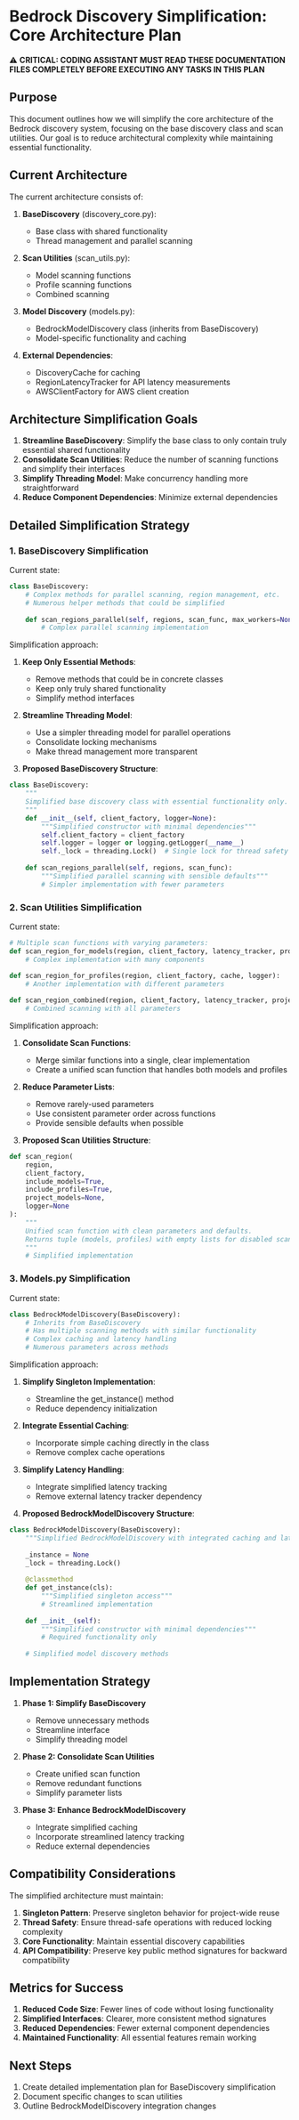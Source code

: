 # Bedrock Discovery Simplification: Core Architecture Plan

⚠️ **CRITICAL: CODING ASSISTANT MUST READ THESE DOCUMENTATION FILES COMPLETELY BEFORE EXECUTING ANY TASKS IN THIS PLAN**

## Purpose

This document outlines how we will simplify the core architecture of the Bedrock discovery system, focusing on the base discovery class and scan utilities. Our goal is to reduce architectural complexity while maintaining essential functionality.

## Current Architecture

The current architecture consists of:

1. **BaseDiscovery** (discovery_core.py):
   - Base class with shared functionality
   - Thread management and parallel scanning

2. **Scan Utilities** (scan_utils.py):
   - Model scanning functions
   - Profile scanning functions
   - Combined scanning

3. **Model Discovery** (models.py):
   - BedrockModelDiscovery class (inherits from BaseDiscovery)
   - Model-specific functionality and caching

4. **External Dependencies**:
   - DiscoveryCache for caching
   - RegionLatencyTracker for API latency measurements
   - AWSClientFactory for AWS client creation

## Architecture Simplification Goals

1. **Streamline BaseDiscovery**: Simplify the base class to only contain truly essential shared functionality
2. **Consolidate Scan Utilities**: Reduce the number of scanning functions and simplify their interfaces
3. **Simplify Threading Model**: Make concurrency handling more straightforward
4. **Reduce Component Dependencies**: Minimize external dependencies

## Detailed Simplification Strategy

### 1. BaseDiscovery Simplification

Current state:
```python
class BaseDiscovery:
    # Complex methods for parallel scanning, region management, etc.
    # Numerous helper methods that could be simplified
    
    def scan_regions_parallel(self, regions, scan_func, max_workers=None):
        # Complex parallel scanning implementation
```

Simplification approach:

1. **Keep Only Essential Methods**:
   - Remove methods that could be in concrete classes
   - Keep only truly shared functionality
   - Simplify method interfaces

2. **Streamline Threading Model**:
   - Use a simpler threading model for parallel operations
   - Consolidate locking mechanisms
   - Make thread management more transparent

3. **Proposed BaseDiscovery Structure**:
```python
class BaseDiscovery:
    """
    Simplified base discovery class with essential functionality only.
    """
    def __init__(self, client_factory, logger=None):
        """Simplified constructor with minimal dependencies"""
        self.client_factory = client_factory
        self.logger = logger or logging.getLogger(__name__)
        self._lock = threading.Lock()  # Single lock for thread safety
        
    def scan_regions_parallel(self, regions, scan_func):
        """Simplified parallel scanning with sensible defaults"""
        # Simpler implementation with fewer parameters
```

### 2. Scan Utilities Simplification

Current state:
```python
# Multiple scan functions with varying parameters:
def scan_region_for_models(region, client_factory, latency_tracker, project_models, cache, logger):
    # Complex implementation with many components
    
def scan_region_for_profiles(region, client_factory, cache, logger):
    # Another implementation with different parameters

def scan_region_combined(region, client_factory, latency_tracker, project_models, cache, logger):
    # Combined scanning with all parameters
```

Simplification approach:

1. **Consolidate Scan Functions**:
   - Merge similar functions into a single, clear implementation
   - Create a unified scan function that handles both models and profiles

2. **Reduce Parameter Lists**:
   - Remove rarely-used parameters
   - Use consistent parameter order across functions
   - Provide sensible defaults when possible

3. **Proposed Scan Utilities Structure**:
```python
def scan_region(
    region, 
    client_factory, 
    include_models=True,
    include_profiles=True,
    project_models=None,
    logger=None
):
    """
    Unified scan function with clean parameters and defaults.
    Returns tuple (models, profiles) with empty lists for disabled scans.
    """
    # Simplified implementation
```

### 3. Models.py Simplification

Current state:
```python
class BedrockModelDiscovery(BaseDiscovery):
    # Inherits from BaseDiscovery
    # Has multiple scanning methods with similar functionality
    # Complex caching and latency handling
    # Numerous parameters across methods
```

Simplification approach:

1. **Simplify Singleton Implementation**:
   - Streamline the get_instance() method
   - Reduce dependency initialization

2. **Integrate Essential Caching**:
   - Incorporate simple caching directly in the class
   - Remove complex cache operations

3. **Simplify Latency Handling**:
   - Integrate simplified latency tracking
   - Remove external latency tracker dependency

4. **Proposed BedrockModelDiscovery Structure**:
```python
class BedrockModelDiscovery(BaseDiscovery):
    """Simplified BedrockModelDiscovery with integrated caching and latency tracking."""
    
    _instance = None
    _lock = threading.Lock()
    
    @classmethod
    def get_instance(cls):
        """Simplified singleton access"""
        # Streamlined implementation
        
    def __init__(self):
        """Simplified constructor with minimal dependencies"""
        # Required functionality only
        
    # Simplified model discovery methods
```

## Implementation Strategy

1. **Phase 1: Simplify BaseDiscovery**
   - Remove unnecessary methods
   - Streamline interface
   - Simplify threading model

2. **Phase 2: Consolidate Scan Utilities**
   - Create unified scan function
   - Remove redundant functions
   - Simplify parameter lists

3. **Phase 3: Enhance BedrockModelDiscovery**
   - Integrate simplified caching
   - Incorporate streamlined latency tracking
   - Reduce external dependencies

## Compatibility Considerations

The simplified architecture must maintain:

1. **Singleton Pattern**: Preserve singleton behavior for project-wide reuse
2. **Thread Safety**: Ensure thread-safe operations with reduced locking complexity
3. **Core Functionality**: Maintain essential discovery capabilities
4. **API Compatibility**: Preserve key public method signatures for backward compatibility

## Metrics for Success

1. **Reduced Code Size**: Fewer lines of code without losing functionality
2. **Simplified Interfaces**: Clearer, more consistent method signatures
3. **Reduced Dependencies**: Fewer external component dependencies
4. **Maintained Functionality**: All essential features remain working

## Next Steps

1. Create detailed implementation plan for BaseDiscovery simplification
2. Document specific changes to scan utilities
3. Outline BedrockModelDiscovery integration changes
